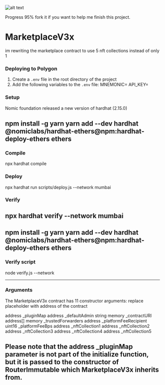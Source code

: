 ![alt text](https://iili.io/HI49K6G.png)

Progress 95%
fork it if you want to help me finish this project.

# MarketplaceV3x
im rewriting the marketplace contract to use 5 nft collections instead of only 1


### Deploying to Polygon

1. Create a `.env` file in the root directory of the project
2. Add the following variables to the `.env` file:
MNEMONIC=<your mnemonic>
API_KEY=<your polygonscan api key>

### Setup

Nomic foundation released a new version of hardhat (2.15.0)

npm install -g yarn
yarn add --dev hardhat @nomiclabs/hardhat-ethers@npm:hardhat-deploy-ethers ethers
---

### Compile
npx hardhat compile

### Deploy
npx hardhat run scripts/deploy.js --network mumbai

### Verify
npx hardhat verify --network mumbai <address> <unlock time>
---

npm install -g yarn
yarn add --dev hardhat @nomiclabs/hardhat-ethers@npm:hardhat-deploy-ethers ethers
---
### Verify script
node verify.js --network <network-name> 

---
### Arguments

The MarketplaceV3x contract has 11 constructor arguments:
replace placeholder with address of the contract

address _pluginMap
address _defaultAdmin
string memory _contractURI
address[] memory _trustedForwarders
address _platformFeeRecipient
uint16 _platformFeeBps
address _nftCollection1
address _nftCollection2
address _nftCollection3
address _nftCollection4
address _nftCollection5

Please note that the address _pluginMap parameter is not part of the initialize function, but it is passed to the constructor of RouterImmutable which MarketplaceV3x inherits from.
---

